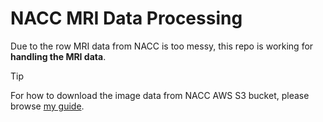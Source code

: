 # NACC MRI Data Processing

Due to the row MRI data from NACC is too messy, this repo is working for **handling the MRI data**.

>[!TIP]
> For how to download the image data from NACC AWS S3 bucket, please browse [my guide](https://github.com/JinqianPan/NACC_img_download).

